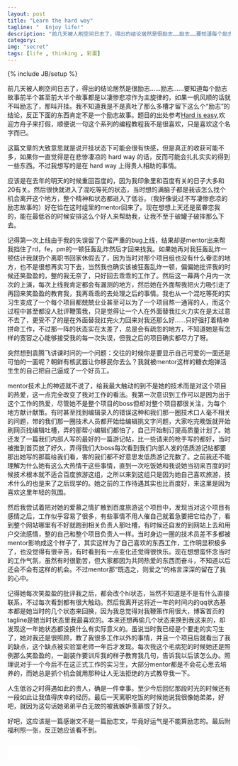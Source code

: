 ```yaml
---
layout: post
title: "Learn the hard way"
tagline: "  Enjoy life!"
description: "前几天被人刷空间日志了，得出的结论居然是很励志……励志……要知道每个励志故事前半个甚至前大半个故事都是以凄惨悲凉作为主旋律的，如果一帆风顺的话就不叫励志了，那叫开挂。"
category: 
img: "secret"
tags: [life , thinking , 彩蛋]
---
```

{% include JB/setup %}

<p>
	前几天被人刷空间日志了，得出的结论居然是很励志……励志……要知道每个励志故事前半个甚至前大半个故事都是以凄惨悲凉作为主旋律的，如果一帆风顺的话就不叫励志了，那叫开挂。我不知道我是不是真吐了那么多槽才留下这么个“励志”的结论，反正下面的东西肯定不是一个励志故事。题目的出处参考<a href="http://learnpythonthehardway.org/book/intro.html">Hard is easy</a>,欢迎方舟子来打假，顺便说一句这个系列的编程教程我不是很喜欢，只是喜欢这个名字而已。
</p>
<p>
	这篇文章的大致意思就是说开挂状态下可能会很有快感，但是真正的收获可能不多，如果你一直觉得是在悲惨凄凉的 hard way 的话，反而可能会扎扎实实的得到一些东西。不过我想写的是在 hard way 上得贵人相助的事情。
</p>
<p>
	应该是在去年的明天的时候重回百度的，因为我印象里和百度有关的日子大多和20有关。然后很快就进入了混吃等死的状态，当时想的满脑子都是我该怎么找个机会离开这个地方，整个精神和状态都进入了低谷。（我好像说过不写凄惨悲凉的励志故事的）好在恰在这时组里的mentor回来了。现在想想上天还是蛮眷恋我的，能在最低谷的时候安排这么个好人来帮助我，让我不至于破罐子破摔那么下去。
</p>
<p>
    记得第一次上线由于我的失误留了个蛮严重的bug上线，结果却是mentor出来帮我挡住了rd，fe，pm的一顿狂轰乱炸然后才回来找我。如果她再对我狂轰乱炸一顿估计我就扔个离职书回家休假去了，因为当时对那个项目组也没有什么眷恋的地方，也不是很想再实习下去，当然我也确实该被狂轰乱炸一顿，偏偏她批评我的时候还笑盈盈的，整的我无奈了，只好回去乖乖的工作了。然后这一幕两个月内一次次的上演，每次上线我肯定都会有漏测的地方，然后她在外面帮我把火力吸引走了再回来笑盈盈的教育我，我再乖乖的去处理之后的事情。我也从一个混吃等死的实习生变成了一个每个项目都兢兢业业甚至可以为了一个项目熬一通宵的人，而这个过程中甚至都没人批评鞭策我，只是觉得让一个人在外面替我扛火力实在是太过意不去了，更受不了的是在外面替我扛完火力回来对我还那么好……只好强打着精神拼命工作，不过那一阵的状态实在太差了，总是会有疏忽的地方，不知道她是有怎样的宽容之心能够接受我的每一次失误，但我之后的项目确实都尽力了呀。
</p>
<p>
	突然想到袁腾飞讲课时问的一个问题：交往的时候你是要显示自己可爱的一面还是可怕的一面呢？朝鲜有核武器让你移民你去么？我就被mentor这样的糖衣炮弹活生生的自己把自己逼成了一个好员工。
</p>
<p>
	mentor技术上的神迹就不说了，给我最大触动的到不是她的技术而是对这个项目的热爱，这一点完全改变了我对工作的看法。我第一次意识到工作可以是因为出于这个工作的热爱，尽管她不是整个项目的boss但却对整个项目都很关注，为每个地方献计献策。有时甚至找到编辑录入的错误这种和我们那一圈技术口人毫不相关的问题，带的我们那一圈技术人员都开始给编辑挑文字问题，大家吃完晚饭就开始刷网页找编辑吐槽，弄的那帮小编辑们都怕了，自己开始制订提高质量计划了。她还发了一篇我们内部人写的最好的一篇游记帖，比一些请来的枪手写的都好，当时被推到首页放了好久，弄得我们大boss每次看到我们内部人发的低质游记帖都要那出她写的那篇给我们看，害的我们都不好意思发低质游记充数了。之前我还不能理解为什么她有这么大热情干这些事情，直到一次吃饭她和我说她当初来百度的时候技术根本就不适合百度旅游这组，之所以来到这组只是因为她自己喜欢旅游，技术什么的也是来了之后现学的。她之前的工作待遇其实也比百度好，来这里是因为喜欢这里年轻的氛围。
</p>
<p>
	然后我尝试着把对她的爱慕之情扩散到百度旅游这个项目中，发现当对这个项目有感情之后，工作似乎容易了很多，有些事情不用人催自己就着急要把它给办了，看到整个网站哪里有不好就跑到相关负责人那吐槽，有时候还自发的到网站上去和用户交流感情，整的自己和整个项目负责人一样。当时身边一圈的技术员差不多都被mentor影响成这个样子了，其实这样为了自己喜欢的东西工作，工作明显积极多了，也没觉得有很辛苦，有时看到有一点变化还觉得很快乐。现在想想蛮怀念当时的工作气氛，虽然有时很勤苦，但大家都因为共同热爱的东西而奋斗，不知道以后还会不会有这样的机会。不过mentor那“既选之，则爱之”的格言深深的留在了我的心中。
</p>
<p>
	记得她每次笑盈盈的批评我之后，都会改个hi状态，当然不知道是不是有什么直接联系，不过每次看到都有很大触动。然后我离开这将近一年的时间内的qq状态基本都是她当时的几个状态来回换，因为我总觉得对我鞭策作用很大，博客首页的tagline是她当时状态里我最喜欢的。本来还想再偷几个状态来换到我这来的，却发现这一年她状态都没换什么有实际意义的。虽说当时我已经是个要走的实习生了，她对我还是很照顾，教了我很多工作以外的事情，并且一个项目后就看出了我的缺点，这个缺点被实验室老师一年后才发现。每次我这个毛病犯的时候她还是照例那么笑盈盈的，一副装作要训斥我的样子教育我几句，告诉我以后该怎么办。照理说对于一个今后不在这正式工作的实习生，大部分mentor都是不会花心思去培养的，而她总是抓个机会就用那种让人无法拒绝的方式教导我一下。
</p>
<p>
	人生低谷之时得遇如此的贵人，确是一件幸事。至少今后回忆那段时光的时候还有一段如此让我值得庆幸的经历。最后一天离职吃饭的时候她说我很像她弟弟，好吧，就因为这句话她弟弟平白无故的被我嫉妒羡慕恨了好久。
</p>
<p>好吧，这应该是一篇感谢文不是一篇励志文，毕竟好运气是不能算励志的。最后附福利照一张，反正她应该看不到。</p>
<img src="http://lh3.googleusercontent.com/-DYaJQ6JpCmE/T-B3LMpyzAI/AAAAAAAAAS4/rqNrgDZgDcU/s1024/bd704260496954be8cb10d07.jpg" alt="">

<embed height="30" loop="true"  autostart="true"   starttime="00:01"  controls="ControlPanel"  src="/audio/LetItBe.mp3"></embed>